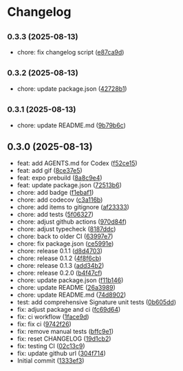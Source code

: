 # Changelog

## <small>0.3.3 (2025-08-13)</small>

* chore: fix changelog script ([e87ca9d](https://github.com/adonaipinheiro/signature-touch/commit/e87ca9d))

## <small>0.3.2 (2025-08-13)</small>

* chore: update package.json ([42728b1](https://github.com/adonaipinheiro/signature-touch/commit/42728b1))

## <small>0.3.1 (2025-08-13)</small>

* chore: update README.md ([9b79b6c](https://github.com/adonaipinheiro/signature-touch/commit/9b79b6c))

## 0.3.0 (2025-08-13)

* feat: add AGENTS.md for Codex ([f52ce15](https://github.com/adonaipinheiro/signature-touch/commit/f52ce15))
* feat: add gif ([8ce37e5](https://github.com/adonaipinheiro/signature-touch/commit/8ce37e5))
* feat: expo prebuild ([8a8c9e4](https://github.com/adonaipinheiro/signature-touch/commit/8a8c9e4))
* feat: update package.json ([72513b6](https://github.com/adonaipinheiro/signature-touch/commit/72513b6))
* chore: add badge ([f1ebaf1](https://github.com/adonaipinheiro/signature-touch/commit/f1ebaf1))
* chore: add codecov ([c3a116b](https://github.com/adonaipinheiro/signature-touch/commit/c3a116b))
* chore: add items to gitignore ([af23333](https://github.com/adonaipinheiro/signature-touch/commit/af23333))
* chore: add tests ([5f06327](https://github.com/adonaipinheiro/signature-touch/commit/5f06327))
* chore: adjust github actions ([970d84f](https://github.com/adonaipinheiro/signature-touch/commit/970d84f))
* chore: adjust typecheck ([8187ddc](https://github.com/adonaipinheiro/signature-touch/commit/8187ddc))
* chore: back to older CI ([63997e7](https://github.com/adonaipinheiro/signature-touch/commit/63997e7))
* chore: fix package.json ([ce5991e](https://github.com/adonaipinheiro/signature-touch/commit/ce5991e))
* chore: release 0.1.1 ([d8d4703](https://github.com/adonaipinheiro/signature-touch/commit/d8d4703))
* chore: release 0.1.2 ([4f8f6cb](https://github.com/adonaipinheiro/signature-touch/commit/4f8f6cb))
* chore: release 0.1.3 ([add34b2](https://github.com/adonaipinheiro/signature-touch/commit/add34b2))
* chore: release 0.2.0 ([b4f47cf](https://github.com/adonaipinheiro/signature-touch/commit/b4f47cf))
* chore: update package.json ([f11b146](https://github.com/adonaipinheiro/signature-touch/commit/f11b146))
* chore: update README ([26a3989](https://github.com/adonaipinheiro/signature-touch/commit/26a3989))
* chore: update README.md ([74d8902](https://github.com/adonaipinheiro/signature-touch/commit/74d8902))
* test: add comprehensive Signature unit tests ([0b605dd](https://github.com/adonaipinheiro/signature-touch/commit/0b605dd))
* fix: adjust package and ci ([fc69d64](https://github.com/adonaipinheiro/signature-touch/commit/fc69d64))
* fix: ci workflow ([1face9d](https://github.com/adonaipinheiro/signature-touch/commit/1face9d))
* fix: fix ci ([9742f26](https://github.com/adonaipinheiro/signature-touch/commit/9742f26))
* fix: remove manual tests ([bffc9e1](https://github.com/adonaipinheiro/signature-touch/commit/bffc9e1))
* fix: reset CHANGELOG ([19d1cb2](https://github.com/adonaipinheiro/signature-touch/commit/19d1cb2))
* fix: testing CI ([02c13c9](https://github.com/adonaipinheiro/signature-touch/commit/02c13c9))
* fix: update github url ([304f714](https://github.com/adonaipinheiro/signature-touch/commit/304f714))
* Initial commit ([1333ef3](https://github.com/adonaipinheiro/signature-touch/commit/1333ef3))
